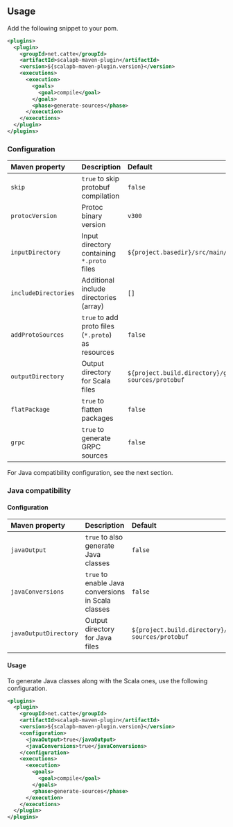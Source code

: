 ## Usage

Add the following snippet to your pom.

```xml
<plugins>
  <plugin>
    <groupId>net.catte</groupId>
    <artifactId>scalapb-maven-plugin</artifactId>
    <version>${scalapb-maven-plugin.version}</version>
    <executions>
      <execution>
        <goals>
          <goal>compile</goal>
        </goals>
        <phase>generate-sources</phase>
      </execution>
    </executions>
  </plugin>
</plugins>
```

### Configuration

| Maven property       | Description                                        | Default                                                 |
| :------------------- | :-----------------------------------------         | :------------------------------------------------------ |
| `skip`               | `true` to skip protobuf compilation                | `false`                                                 |
| `protocVersion`      | Protoc binary version                              | `v300`                                                  |
| `inputDirectory`     | Input directory containing `*.proto` files         | `${project.basedir}/src/main/protobuf`                  |
| `includeDirectories` | Additional include directories (array)             | `[]`                                                    |
| `addProtoSources`    | `true` to add proto files (`*.proto`) as resources | `false`                                                 |
| `outputDirectory`    | Output directory for Scala files                   | `${project.build.directory}/generated-sources/protobuf` |
| `flatPackage`        | `true` to flatten packages                         | `false`                                                 |
| `grpc`               | `true` to generate GRPC sources                    | `false`                                                 |

For Java compatibility configuration, see the next section.

### Java compatibility

#### Configuration

| Maven property        | Description                                        | Default                                                 |
| :-------------------- | :------------------------------------------------- | :------------------------------------------------------ |
| `javaOutput`          | `true` to also generate Java classes               | `false`                                                 |
| `javaConversions`     | `true` to enable Java conversions in Scala classes | `false`                                                 |
| `javaOutputDirectory` | Output directory for Java files                    | `${project.build.directory}/generated-sources/protobuf` |

#### Usage

To generate Java classes along with the Scala ones, use the following
configuration.

```xml
<plugins>
  <plugin>
    <groupId>net.catte</groupId>
    <artifactId>scalapb-maven-plugin</artifactId>
    <version>${scalapb-maven-plugin.version}</version>
    <configuration>
      <javaOutput>true</javaOutput>
      <javaConversions>true</javaConversions>
    </configuration>
    <executions>
      <execution>
        <goals>
          <goal>compile</goal>
        </goals>
        <phase>generate-sources</phase>
      </execution>
    </executions>
  </plugin>
</plugins>
```
